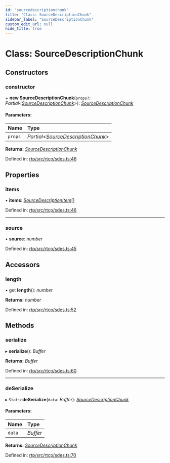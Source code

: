 ```yaml
---
id: "sourcedescriptionchunk"
title: "Class: SourceDescriptionChunk"
sidebar_label: "SourceDescriptionChunk"
custom_edit_url: null
hide_title: true
---
```


# Class: SourceDescriptionChunk

## Constructors

### constructor

\+ **new SourceDescriptionChunk**(`props?`: *Partial*<[*SourceDescriptionChunk*](sourcedescriptionchunk.md)\>): [*SourceDescriptionChunk*](sourcedescriptionchunk.md)

#### Parameters:

Name | Type |
:------ | :------ |
`props` | *Partial*<[*SourceDescriptionChunk*](sourcedescriptionchunk.md)\> |

**Returns:** [*SourceDescriptionChunk*](sourcedescriptionchunk.md)

Defined in: [rtp/src/rtcp/sdes.ts:46](https://github.com/shinyoshiaki/werift-webrtc/blob/4277d59/packages/rtp/src/rtcp/sdes.ts#L46)

## Properties

### items

• **items**: [*SourceDescriptionItem*](sourcedescriptionitem.md)[]

Defined in: [rtp/src/rtcp/sdes.ts:46](https://github.com/shinyoshiaki/werift-webrtc/blob/4277d59/packages/rtp/src/rtcp/sdes.ts#L46)

___

### source

• **source**: *number*

Defined in: [rtp/src/rtcp/sdes.ts:45](https://github.com/shinyoshiaki/werift-webrtc/blob/4277d59/packages/rtp/src/rtcp/sdes.ts#L45)

## Accessors

### length

• get **length**(): *number*

**Returns:** *number*

Defined in: [rtp/src/rtcp/sdes.ts:52](https://github.com/shinyoshiaki/werift-webrtc/blob/4277d59/packages/rtp/src/rtcp/sdes.ts#L52)

## Methods

### serialize

▸ **serialize**(): *Buffer*

**Returns:** *Buffer*

Defined in: [rtp/src/rtcp/sdes.ts:60](https://github.com/shinyoshiaki/werift-webrtc/blob/4277d59/packages/rtp/src/rtcp/sdes.ts#L60)

___

### deSerialize

▸ `Static`**deSerialize**(`data`: *Buffer*): [*SourceDescriptionChunk*](sourcedescriptionchunk.md)

#### Parameters:

Name | Type |
:------ | :------ |
`data` | *Buffer* |

**Returns:** [*SourceDescriptionChunk*](sourcedescriptionchunk.md)

Defined in: [rtp/src/rtcp/sdes.ts:70](https://github.com/shinyoshiaki/werift-webrtc/blob/4277d59/packages/rtp/src/rtcp/sdes.ts#L70)
